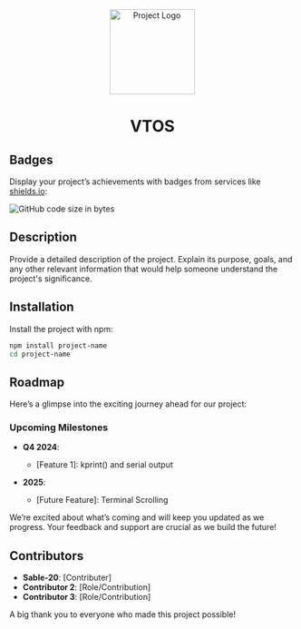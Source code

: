 <div align="center">
   <img src="	https://readmemaker.com/static/media/logo.95b37b622ac102be3dec.png" width="150px" alt="Project Logo" />
    <h1>VTOS</h1>
</div>

## Badges

Display your project’s achievements with badges from services like [shields.io](https://shields.io/):

<img alt="GitHub code size in bytes" src="https://img.shields.io/github/languages/code-size/Sable-20/VTOS?style=for-the-badge">


## Description

Provide a detailed description of the project. Explain its purpose, goals, and any other relevant information that would help someone understand the project's significance.

## Installation

Install the project with npm:

```bash
npm install project-name
cd project-name
```

## Roadmap

Here’s a glimpse into the exciting journey ahead for our project:

### Upcoming Milestones

- **Q4 2024**: 
  - [Feature 1]: kprint() and serial output

- **2025**: 
  - [Future Feature]: Terminal Scrolling

We’re excited about what’s coming and will keep you updated as we progress. Your feedback and support are crucial as we build the future!


## Contributors

- **Sable-20**: [Contributer]
- **Contributor 2**: [Role/Contribution]
- **Contributor 3**: [Role/Contribution]

A big thank you to everyone who made this project possible!